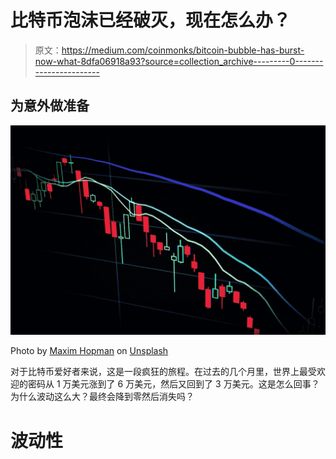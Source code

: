 # 比特币泡沫已经破灭，现在怎么办？

> 原文：<https://medium.com/coinmonks/bitcoin-bubble-has-burst-now-what-8dfa06918a93?source=collection_archive---------0----------------------->

## 为意外做准备

![](img/0f56b0b87fa3495a6e645c90894c8e9b.png)

Photo by [Maxim Hopman](https://unsplash.com/@nampoh?utm_source=unsplash&utm_medium=referral&utm_content=creditCopyText) on [Unsplash](https://unsplash.com/s/photos/bitcoin?utm_source=unsplash&utm_medium=referral&utm_content=creditCopyText)

对于比特币爱好者来说，这是一段疯狂的旅程。在过去的几个月里，世界上最受欢迎的密码从 1 万美元涨到了 6 万美元，然后又回到了 3 万美元。这是怎么回事？为什么波动这么大？最终会降到零然后消失吗？

# 波动性